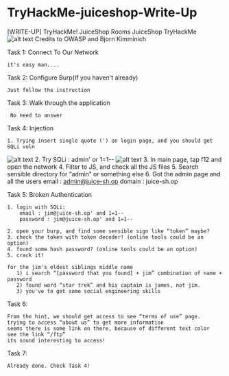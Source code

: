 # TryHackMe-juiceshop-Write-Up
[WRITE-UP] TryHackMe! JuiceShop Rooms JuiceShop TryHackMe
![alt text](https://i.imgur.com/JaX5W2u.png)
Credits to OWASP and Bjorn Kimminich



Task 1: Connect To Our Network  

    it's easy man....

Task 2: Configure Burp(If you haven't already) 

    Just follow the instruction

Task 3: Walk through the application 

     No need to answer  

Task 4: Injection

    1. Trying insert single quote (') on login page, and you should get SQLi vuln
![alt text](https://i.ibb.co/kQBnGTR/Screen-Shot-2020-03-12-at-17-15-34.png)
    2. Try SQLi : admin' or 1=1--
![alt text](https://i.ibb.co/9qRjbQy/Screen-Shot-2020-03-12-at-17-19-57.png)
    3. In main page, tap f12 and open the network
    4. Filter to JS, and check all the JS files
    5. Search sensible directory for “admin” or something else
    6. Got the admin page and all the users
        email : admin@juice-sh.op
        domain : juice-sh.op

Task 5: Broken Authentication


    1. login with SQLi:
        email : jim@juice-sh.op' and 1=1--
        password : jim@juice-sh.op' and 1=1--  
     
    2. open your burp, and find some sensible sign like “token” maybe?
    3. check the token with token decoder! (online tools could be an option)
    4. found some hash password? (online tools could be an option)
    5. crack it!

    for the jim's eldest siblings middle name
       1) i search “[password that you found] + jim” combination of name + password
       2) found word “star trek” and his captain is james, not jim.
       3) you've to get some social engineering skills

Task 6:

    From the hint, we should get access to see “terms of use” page. 
    trying to access “about us” to get more information 
    seems there is some link on there, because of different text color 
    see the link “/ftp” 
    its sound interesting to access! 

Task 7:

    Already done. Check Task 4!
